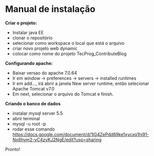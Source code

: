 # Manual de instalação

**Criar o projeto:**

* Instalar java EE
* clonar o repositório
* selecionar como workspace o local que está o arquivo
* criar novo projeto web dynamic
* colocar como nome do projeto TecProg_ContributeBlog

**Configurando apache:**

* Baixar versao do apache 7.0.64
* Ir em window -> preferences -> servers -> installed runtimes
* Ir em add..., irá abrir a janela New server runtime, então selecionar Apache Tomcat v7.0
* Em next, selecionar o arquivo do Tomcat e finish.


**Criando o banco de dados**
* instalar mysql server 5.5
* abrir terminal
* mysql -u root -p
* rodar esse comando https://docs.google.com/document/d/1lG4ZePdd69ke1xycxq1hj91-Nx6hym2-vC4zyKJ2NgE/edit?usp=sharing


Pronto!
